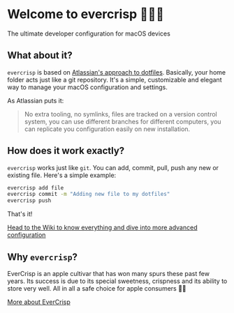 # Welcome to evercrisp 👨‍💻🚀

The ultimate developer configuration for macOS devices

## What about it?

`evercrisp` is based on [Atlassian's approach to dotfiles](https://www.atlassian.com/git/tutorials/dotfiles). Basically, your home folder acts just like a git repository. It's a simple, customizable and elegant way to manage your macOS configuration and settings.

As Atlassian puts it:

> No extra tooling, no symlinks, files are tracked on a version control system, you can use different branches for different computers, you can replicate you configuration easily on new installation.

## How does it work exactly? 

`evercrisp` works just like `git`. You can add, commit, pull, push any new or existing file. Here's a simple example:

```sh
evercrisp add file
evercrisp commit -m "Adding new file to my dotfiles"
evercrisp push
```

That's it!

[Head to the Wiki to know everything and dive into more advanced configuration](https://github.com/r4dixx/evercrisp/wiki)

## Why `evercrisp`?

EverCrisp is an apple cultivar that has won many spurs these past few years. Its success is due to its special sweetness, crispness and its ability to store very well. All in all a safe choice for apple consumers 🍎😋

[More about EverCrisp](https://en.wikipedia.org/wiki/EverCrisp)


